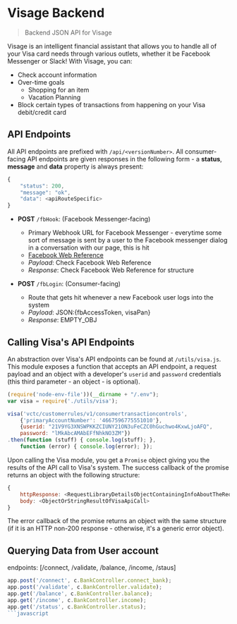 # Visage Backend
> Backend JSON API for Visage

Visage is an intelligent financial assistant that allows you to handle all of your Visa card needs through various outlets, whether it be Facebook Messenger or Slack! With Visage, you can:

* Check account information
* Over-time goals
    * Shopping for an item
    * Vacation Planning
* Block certain types of transactions from happening on your Visa debit/credit card

## API Endpoints
All API endpoints are prefixed with `/api/<versionNumber>`. All consumer-facing API endpoints are given responses in the following form - a **status**, **message** and **data** property is always present:
```javascript
{
    "status": 200,
    "message": "ok",
    "data": <apiRouteSpecific>
}
```

* **POST** `/fbHook`: (Facebook Messenger-facing)
    * Primary Webhook URL for Facebook Messenger - everytime some sort of message is sent by  a user to the Facebook messenger dialog in a conversation with our page, this is hit
    * [Facebook Web Reference](https://developers.facebook.com/docs/messenger-platform/webhook-reference)
    * *Payload*: Check Facebook Web Reference
    * *Response*: Check Facebook Web Reference for structure

* **POST** `/fbLogin`: (Consumer-facing)
    * Route that gets hit whenever a new Facebook user logs into the system
    * *Payload*: JSON:{fbAccessToken, visaPan}
    * *Response*: EMPTY_OBJ
    
## Calling Visa's API Endpoints
An abstraction over Visa's API endpoints can be found at `/utils/visa.js`. This module exposes a function that accepts an API endpoint, a request payload and an object with a developer's `userid` and `password` credentials (this third parameter - an object - is optional).

```javascript
(require('node-env-file'))(__dirname + "/.env");
var visa = require('./utils/visa');

visa('vctc/customerrules/v1/consumertransactioncontrols', 
    {'primaryAccountNumber': '4667596775551010'},
    {userid: "21V9YG3XNSWPKKZCIUNY21ON3uFeCZC0hGuchwo4KxwLjoAFQ", 
    password: "lMkAbcAMAbEFfNhkNO3ZM"})
.then(function (stuff) { console.log(stuff); }, 
    function (error) { console.log(error); });
```

Upon calling the Visa module, you get a `Promise` object giving you the results of the API call to Visa's system. The success callback of the promise returns an object with the following structure:
```javascript
{
    httpResponse: <RequestLibraryDetailsObjectContainingInfoAboutTheRequest>, 
    body: <ObjectOrStringResultOfVisaApiCall>
}
```
The error callback of the promise returns an object with the same structure (if it is an HTTP non-200 response - otherwise, it's a generic error object).



## Querying Data from User account

endpoints:
	[/connect, /validate, /balance, /income, /staus]

```javascript
app.post('/connect', c.BankController.connect_bank);
app.post('/validate', c.BankController.validate);
app.get('/balance', c.BankController.balance);
app.get('/income', c.BankController.income);
app.get('/status', c.BankController.status);
```javascript
